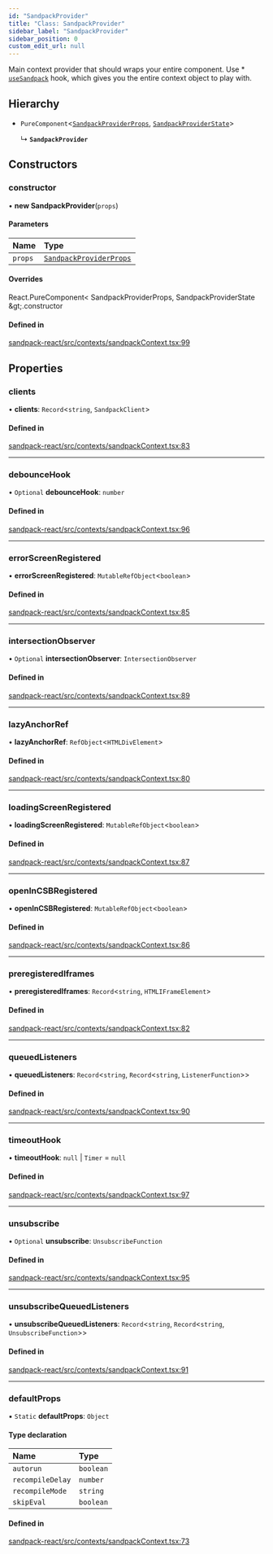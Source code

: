 ```yaml
---
id: "SandpackProvider"
title: "Class: SandpackProvider"
sidebar_label: "SandpackProvider"
sidebar_position: 0
custom_edit_url: null
---
```


Main context provider that should wraps your entire component.
Use * [`useSandpack`](/api/react/hooks/#usesandpack) hook, which gives you the entire context object to play with.

## Hierarchy

- `PureComponent`<[`SandpackProviderProps`](../interfaces/SandpackProviderProps), [`SandpackProviderState`](../interfaces/SandpackProviderState)\>

  ↳ **`SandpackProvider`**

## Constructors

### constructor

• **new SandpackProvider**(`props`)

#### Parameters

| Name | Type |
| :------ | :------ |
| `props` | [`SandpackProviderProps`](../interfaces/SandpackProviderProps) |

#### Overrides

React.PureComponent&lt;
  SandpackProviderProps,
  SandpackProviderState
\&gt;.constructor

#### Defined in

[sandpack-react/src/contexts/sandpackContext.tsx:99](https://github.com/codesandbox/sandpack/blob/e7cb439/sandpack-react/src/contexts/sandpackContext.tsx#L99)

## Properties

### clients

• **clients**: `Record`<`string`, `SandpackClient`\>

#### Defined in

[sandpack-react/src/contexts/sandpackContext.tsx:83](https://github.com/codesandbox/sandpack/blob/e7cb439/sandpack-react/src/contexts/sandpackContext.tsx#L83)

___

### debounceHook

• `Optional` **debounceHook**: `number`

#### Defined in

[sandpack-react/src/contexts/sandpackContext.tsx:96](https://github.com/codesandbox/sandpack/blob/e7cb439/sandpack-react/src/contexts/sandpackContext.tsx#L96)

___

### errorScreenRegistered

• **errorScreenRegistered**: `MutableRefObject`<`boolean`\>

#### Defined in

[sandpack-react/src/contexts/sandpackContext.tsx:85](https://github.com/codesandbox/sandpack/blob/e7cb439/sandpack-react/src/contexts/sandpackContext.tsx#L85)

___

### intersectionObserver

• `Optional` **intersectionObserver**: `IntersectionObserver`

#### Defined in

[sandpack-react/src/contexts/sandpackContext.tsx:89](https://github.com/codesandbox/sandpack/blob/e7cb439/sandpack-react/src/contexts/sandpackContext.tsx#L89)

___

### lazyAnchorRef

• **lazyAnchorRef**: `RefObject`<`HTMLDivElement`\>

#### Defined in

[sandpack-react/src/contexts/sandpackContext.tsx:80](https://github.com/codesandbox/sandpack/blob/e7cb439/sandpack-react/src/contexts/sandpackContext.tsx#L80)

___

### loadingScreenRegistered

• **loadingScreenRegistered**: `MutableRefObject`<`boolean`\>

#### Defined in

[sandpack-react/src/contexts/sandpackContext.tsx:87](https://github.com/codesandbox/sandpack/blob/e7cb439/sandpack-react/src/contexts/sandpackContext.tsx#L87)

___

### openInCSBRegistered

• **openInCSBRegistered**: `MutableRefObject`<`boolean`\>

#### Defined in

[sandpack-react/src/contexts/sandpackContext.tsx:86](https://github.com/codesandbox/sandpack/blob/e7cb439/sandpack-react/src/contexts/sandpackContext.tsx#L86)

___

### preregisteredIframes

• **preregisteredIframes**: `Record`<`string`, `HTMLIFrameElement`\>

#### Defined in

[sandpack-react/src/contexts/sandpackContext.tsx:82](https://github.com/codesandbox/sandpack/blob/e7cb439/sandpack-react/src/contexts/sandpackContext.tsx#L82)

___

### queuedListeners

• **queuedListeners**: `Record`<`string`, `Record`<`string`, `ListenerFunction`\>\>

#### Defined in

[sandpack-react/src/contexts/sandpackContext.tsx:90](https://github.com/codesandbox/sandpack/blob/e7cb439/sandpack-react/src/contexts/sandpackContext.tsx#L90)

___

### timeoutHook

• **timeoutHook**: ``null`` \| `Timer` = `null`

#### Defined in

[sandpack-react/src/contexts/sandpackContext.tsx:97](https://github.com/codesandbox/sandpack/blob/e7cb439/sandpack-react/src/contexts/sandpackContext.tsx#L97)

___

### unsubscribe

• `Optional` **unsubscribe**: `UnsubscribeFunction`

#### Defined in

[sandpack-react/src/contexts/sandpackContext.tsx:95](https://github.com/codesandbox/sandpack/blob/e7cb439/sandpack-react/src/contexts/sandpackContext.tsx#L95)

___

### unsubscribeQueuedListeners

• **unsubscribeQueuedListeners**: `Record`<`string`, `Record`<`string`, `UnsubscribeFunction`\>\>

#### Defined in

[sandpack-react/src/contexts/sandpackContext.tsx:91](https://github.com/codesandbox/sandpack/blob/e7cb439/sandpack-react/src/contexts/sandpackContext.tsx#L91)

___

### defaultProps

▪ `Static` **defaultProps**: `Object`

#### Type declaration

| Name | Type |
| :------ | :------ |
| `autorun` | `boolean` |
| `recompileDelay` | `number` |
| `recompileMode` | `string` |
| `skipEval` | `boolean` |

#### Defined in

[sandpack-react/src/contexts/sandpackContext.tsx:73](https://github.com/codesandbox/sandpack/blob/e7cb439/sandpack-react/src/contexts/sandpackContext.tsx#L73)
